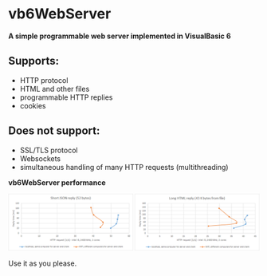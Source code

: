# vb6WebServer

**A simple programmable web server implemented in VisualBasic 6**

## Supports:
- HTTP protocol
- HTML and other files
- programmable HTTP replies 
- cookies

## Does not support:
- SSL/TLS protocol
- Websockets
- simultaneous handling of many HTTP requests (multithreading)


**vb6WebServer performance** 

![vb6WebServer performance](performance.gif)


Use it as you please.
